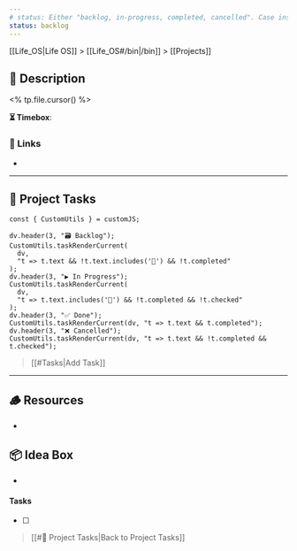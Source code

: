 ```yaml
---
# status: Either "backlog, in-progress, completed, cancelled". Case insensitive.
status: backlog
---
```


[[Life_OS|Life OS]] > [[Life_OS#/bin|/bin]] > [[Projects]]

## 📄 Description

<% tp.file.cursor() %>

**⏳ Timebox**: 

### 🔗 Links

- 

---

## 📝 Project Tasks

```dataviewjs
const { CustomUtils } = customJS;

dv.header(3, "🗃️ Backlog");
CustomUtils.taskRenderCurrent(
  dv,
  "t => t.text && !t.text.includes('🛫') && !t.completed"
);
dv.header(3, "▶️ In Progress");
CustomUtils.taskRenderCurrent(
  dv,
  "t => t.text.includes('🛫') && !t.completed && !t.checked"
);
dv.header(3, "✅ Done");
CustomUtils.taskRenderCurrent(dv, "t => t.text && t.completed");
dv.header(3, "❌ Cancelled");
CustomUtils.taskRenderCurrent(dv, "t => t.text && !t.completed && t.checked");
```

> [[#Tasks|Add Task]]

---

## 🪵 Resources

- 

## 📦 Idea Box

- 

#### Tasks

<!-- Tasks: Add all tasks here. Task uses emojis as labels.
- [ ] <task> [⏫] [🛫] [📅 <date>] 
⏫: High priority
🛫: Started 
📅: Due date -->

- [ ] 

> [[#📝 Project Tasks|Back to Project Tasks]]
